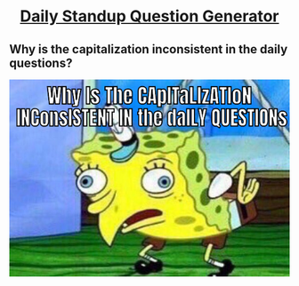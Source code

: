 <h1 align="center"><a href="http://www.DailyStandupQuestion.com">Daily Standup Question Generator</a></h1>


## Why is the capitalization inconsistent in the daily questions?

<p align="center">
	<img src ="static/spongebob.png">
</p>